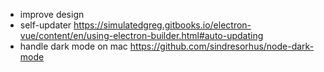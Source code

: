 * improve design
* self-updater https://simulatedgreg.gitbooks.io/electron-vue/content/en/using-electron-builder.html#auto-updating
* handle dark mode on mac https://github.com/sindresorhus/node-dark-mode